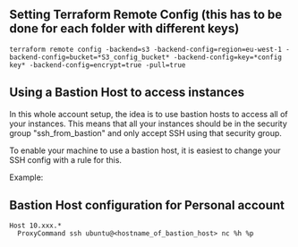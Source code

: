 
## Setting Terraform Remote Config (this has to be done for each folder with different keys)

`terraform remote config -backend=s3 -backend-config=region=eu-west-1 -backend-config=bucket=*S3_config_bucket* -backend-config=key=*config key* -backend-config=encrypt=true -pull=true`

## Using a Bastion Host to access instances
In this whole account setup, the idea is to use bastion hosts to access all of your instances. This means that all your instances should be in the security group "ssh_from_bastion" and only accept SSH using that security group.

To enable your machine to use a bastion host, it is easiest to change your SSH config with a rule for this.

Example:
## Bastion Host configuration for Personal account
```
Host 10.xxx.*
  ProxyCommand ssh ubuntu@<hostname_of_bastion_host> nc %h %p
```
